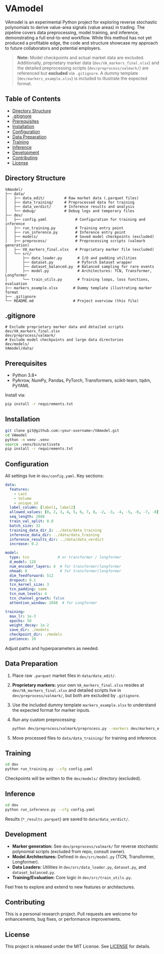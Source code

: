 # VAmodel

VAmodel is an experimental Python project for exploring reverse stochastic polynomials to derive value-area signals (value areas) in trading. The pipeline covers data preprocessing, model training, and inference, demonstrating a full end-to-end workflow. While this method has not yet produced a profitable edge, the code and structure showcase my approach to future collaborators and potential employers.

> **Note:** Model checkpoints and actual market data are excluded. Additionally, proprietary marker data (`dev/VA_markers_final.xlsx`) and the detailed preprocessing scripts (`dev/preprocess/valmark/`) are referenced but **excluded** via `.gitignore`. A dummy template (`dev/markers_example.xlsx`) is included to illustrate the expected format.

## Table of Contents

* [Directory Structure](#directory-structure)
* [.gitignore](#gitignore)
* [Prerequisites](#prerequisites)
* [Installation](#installation)
* [Configuration](#configuration)
* [Data Preparation](#data-preparation)
* [Training](#training)
* [Inference](#inference)
* [Development](#development)
* [Contributing](#contributing)
* [License](#license)

## Directory Structure

```
VAmodel/
├── data/
│   ├── data_edit/         # Raw market data (.parquet files)
│   ├── data_training/     # Preprocessed data for training
│   ├── data_verdict/      # Inference results and analysis
│   └── debug/             # Debug logs and temporary files
├── dev/
│   ├── config.yaml             # Configuration for training and inference
│   ├── run_training.py         # Training entry point
│   ├── run_inference.py        # Inference entry point
│   ├── models/                 # Saved model checkpoints (excluded)
│   ├── preprocess/             # Preprocessing scripts (valmark generation)
│   ├── VA_markers_final.xlsx   # Proprietary marker file (excluded)
│   └── src/
│       ├── data_loader.py       # I/O and padding utilities
│       ├── dataset.py           # PyTorch Dataset wrapper
│       ├── dataset_balanced.py  # Balanced sampling for rare events
│       ├── model.py             # Architectures: TCN, Transformer, Longformer
│       └── train_utils.py       # Training loops, loss functions, evaluation
├── markers_example.xlsx       # Dummy template illustrating marker format
├── .gitignore
└── README.md                  # Project overview (this file)
```

## .gitignore

```gitignore
# Exclude proprietary marker data and detailed scripts
dev/VA_markers_final.xlsx
dev/preprocess/valmark/
# Exclude model checkpoints and large data directories
dev/models/
VAmodel/data/
```

## Prerequisites

* Python 3.8+
* PyArrow, NumPy, Pandas, PyTorch, Transformers, scikit-learn, tqdm, PyYAML

Install via:

```bash
pip install -r requirements.txt
```

## Installation

```bash
git clone git@github.com:<your-username>/VAmodel.git
cd VAmodel
python -m venv .venv
source .venv/bin/activate
pip install -r requirements.txt
```

## Configuration

All settings live in `dev/config.yaml`. Key sections:

```yaml
data:
  features:
    - Last
    - Volume
    - unique_id
  label_column: [label1, label2]
  allowed_values: [0, 2, 3, 4, 5, 6, 7, 8, -2, -3, -4, -5, -6, -7, -8]
  seq_length: 2048
  train_val_split: 0.8
  batch_size: 32
  training_data_dir_2: ../data/data_training
  inference_data_dir: ../data/data_training
  inference_results_dir: ../data/data_verdict
  increase: 0.2

model:
  type: tcn             # or transformer / longformer
  d_model: 128
  num_encoder_layers: 4  # for transformer/longformer
  nhead: 8               # for transformer/longformer
  dim_feedforward: 512
  dropout: 0.1
  tcn_kernel_size: 3
  tcn_padding: same
  tcn_num_levels: 4
  tcn_channel_growth: false
  attention_window: 2048  # for Longformer

training:
  max_lr: 1e-3
  epochs: 50
  weight_decay: 1e-2
  save_dir: ./models
  checkpoint_dir: ./models
  patience: 10
```

Adjust paths and hyperparameters as needed.

## Data Preparation

1. Place raw `.parquet` market files in `data/data_edit/`.
2. **Proprietary markers:** your own `VA_markers_final.xlsx` resides at `dev/VA_markers_final.xlsx` and detailed scripts live in `dev/preprocess/valmark/`, but both are excluded by `.gitignore`.
3. Use the included dummy template `markers_example.xlsx` to understand the expected format for marker inputs.
4. Run any custom preprocessing:

   ```bash
   python dev/preprocess/valmark/preprocess.py --markers dev/markers_example.xlsx --input ../data/data_edit --output ../data/data_training
   ```
5. Move processed files to `data/data_training/` for training and inference.

## Training

```bash
cd dev
python run_training.py --cfg config.yaml
```

Checkpoints will be written to the `dev/models/` directory (excluded).

## Inference

```bash
cd dev
python run_inference.py --cfg config.yaml
```

Results (`*_results.parquet`) are saved to `data/data_verdict/`.

## Development

* **Marker generation:** See `dev/preprocess/valmark/` for reverse stochastic polynomial scripts (excluded from repo, consult owner).
* **Model Architectures:** Defined in `dev/src/model.py` (TCN, Transformer, Longformer).
* **Data Loaders:** Utilities in `dev/src/data_loader.py`, `dataset.py`, and `dataset_balanced.py`.
* **Training/Evaluation:** Core logic in `dev/src/train_utils.py`.

Feel free to explore and extend to new features or architectures.

## Contributing

This is a personal research project. Pull requests are welcome for enhancements, bug fixes, or performance improvements.

## License

This project is released under the MIT License. See [LICENSE](LICENSE) for details.
